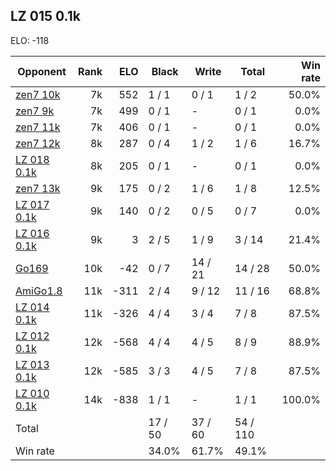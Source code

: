 ## LZ 015 0.1k ##

ELO: -118

Opponent | Rank | ELO | Black | Write | Total | Win rate
---------|-----:|----:|-------|-------|-------|-------:
[zen7 10k](zen7%2010k.md) | 7k | 552 | 1 / 1 | 0 / 1 | 1 / 2 | 50.0%
[zen7 9k](zen7%209k.md) | 7k | 499 | 0 / 1 | - | 0 / 1 | 0.0%
[zen7 11k](zen7%2011k.md) | 7k | 406 | 0 / 1 | - | 0 / 1 | 0.0%
[zen7 12k](zen7%2012k.md) | 8k | 287 | 0 / 4 | 1 / 2 | 1 / 6 | 16.7%
[LZ 018 0.1k](LZ%20018%200.1k.md) | 8k | 205 | 0 / 1 | - | 0 / 1 | 0.0%
[zen7 13k](zen7%2013k.md) | 9k | 175 | 0 / 2 | 1 / 6 | 1 / 8 | 12.5%
[LZ 017 0.1k](LZ%20017%200.1k.md) | 9k | 140 | 0 / 2 | 0 / 5 | 0 / 7 | 0.0%
[LZ 016 0.1k](LZ%20016%200.1k.md) | 9k | 3 | 2 / 5 | 1 / 9 | 3 / 14 | 21.4%
[Go169](Go169.md) | 10k | -42 | 0 / 7 | 14 / 21 | 14 / 28 | 50.0%
[AmiGo1.8](AmiGo1.8.md) | 11k | -311 | 2 / 4 | 9 / 12 | 11 / 16 | 68.8%
[LZ 014 0.1k](LZ%20014%200.1k.md) | 11k | -326 | 4 / 4 | 3 / 4 | 7 / 8 | 87.5%
[LZ 012 0.1k](LZ%20012%200.1k.md) | 12k | -568 | 4 / 4 | 4 / 5 | 8 / 9 | 88.9%
[LZ 013 0.1k](LZ%20013%200.1k.md) | 12k | -585 | 3 / 3 | 4 / 5 | 7 / 8 | 87.5%
[LZ 010 0.1k](LZ%20010%200.1k.md) | 14k | -838 | 1 / 1 | - | 1 / 1 | 100.0%
Total | | | 17 / 50 | 37 / 60 | 54 / 110 | 
Win rate| | | 34.0% | 61.7% | 49.1% | 
